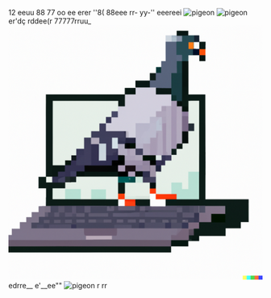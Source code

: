 
12
eeuu
88
77
oo
ee
erer
''8(
88eee
rr-
yy-''
eeereei
<img title="uni"  src="https://raw.githubusercontent.com/Fralacticus/testmarkdown/main/article/assets/pigeon2.png" alt="pigeon" width="77">   <img title="uni"  src="https://raw.githubusercontent.com/Fralacticus/testmarkdown/main/article/assets/pigeon2.png" alt="pigeon" width="77"> 
er'dç
rddee(r
77777rruu_ ![pigeon](https://raw.githubusercontent.com/Fralacticus/articles_md/main/Article_teintes_rouges_degats/assets/pigeon2.png)
edrre__
e'__ee""
![pigeon](https://raw.githubusercontent.com/Fralacticus/testmarkdown/main/article/assets/pigeon2.png "coucou") 
r
rr
